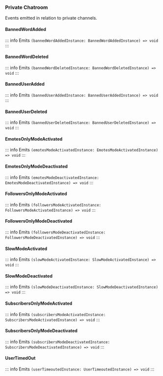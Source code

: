### Private Chatroom

Events emitted in relation to private channels.

#### BannedWordAdded

::: info Emits
`(bannedWordAddedInstance: BannedWordAddedInstance) => void`
:::

#### BannedWordDeleted

::: info Emits
`(bannedWordDeletedInstance: BannedWordDeletedInstance) => void`
:::

#### BannedUserAdded

::: info Emits
`(bannedUserAddedInstance: BannedUserAddedInstance) => void`
:::

#### BannedUserDeleted

::: info Emits
`(bannedUserDeletedInstance: BannedUserDeletedInstance) => void`
:::

#### EmotesOnlyModeActivated

::: info Emits
`(emotesModeActivatedInstance: EmotesModeActivatedInstance) => void`
:::

#### EmotesOnlyModeDeactivated

::: info Emits
`(emotesModeDeactivatedInstance: EmotesModeDeactivatedInstance) => void`
:::

#### FollowersOnlyModeActivated

::: info Emits
`(followersModeActivatedInstance: FollowersModeActivatedInstance) => void`
:::

#### FollowersOnlyModeDeactivated

::: info Emits
`(followersModeDeactivatedInstance: FollowersModeDeactivatedInstance) => void`
:::

#### SlowModeActivated

::: info Emits
`(slowModeActivatedInstance: SlowModeActivatedInstance) => void`
:::

#### SlowModeDeactivated

::: info Emits
`(slowModeDeactivatedInstance: SlowModeDeactivatedInstance) => void`
:::

#### SubscribersOnlyModeActivated

::: info Emits
`(subscribersModeActivatedInstance: SubscribersModeActivatedInstance) => void`
:::

#### SubscribersOnlyModeDeactivated

::: info Emits
`(subscribersModeDeactivatedInstance: SubscribersModeDeactivatedInstance) => void`
:::

#### UserTimedOut

::: info Emits
`(userTimeoutedInstance: UserTimeoutedInstance) => void`
:::
